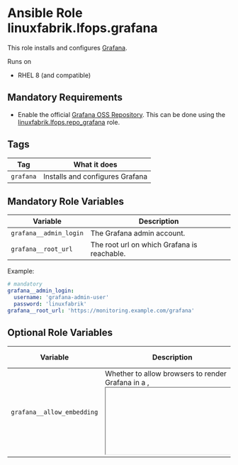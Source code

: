 # Ansible Role linuxfabrik.lfops.grafana

This role installs and configures [Grafana](https://grafana.com/).

Runs on

* RHEL 8 (and compatible)


## Mandatory Requirements

* Enable the official [Grafana OSS Repository](https://grafana.com/docs/grafana/latest/installation/rpm/). This can be done using the [linuxfabrik.lfops.repo_grafana](https://github.com/Linuxfabrik/lfops/tree/main/roles/repo_grafana) role.


## Tags

| Tag       | What it does                    |
| ---       | ------------                    |
| `grafana` | Installs and configures Grafana |


## Mandatory Role Variables

| Variable               | Description                                 |
| --------               | -----------                                 |
| `grafana__admin_login` | The Grafana admin account.                  |
| `grafana__root_url`    | The root url on which Grafana is reachable. |


Example:
```yaml
# mandatory
grafana__admin_login:
  username: 'grafana-admin-user'
  password: 'linuxfabrik'
grafana__root_url: 'https://monitoring.example.com/grafana'
```


## Optional Role Variables

| Variable | Description | Default Value |
| -------- | ----------- | ------------- |
| `grafana__allow_embedding` | Whether to allow browsers to render Grafana in a <frame>, <iframe>, <embed> or <object>. | `true` |
| `grafana__auth_anonymous_enabled` | Whether to allow anonymous (passwordless) access or not. Possible options: `true` or `false` | `false` |
| `grafana__auth_anonymous_org_name` | The organization name that should be used for unauthenticated users. | `'Main Org.'` |
| `grafana__auth_anonymous_org_role` | The role for unauthenticated users. | `'Viewer'` |
| `grafana__cookie_samesite` | The [SameSite cookie attribute](https://developer.mozilla.org/en-US/docs/Web/HTTP/Headers/Set-Cookie/SameSite). Possible options:<br> * disabled<br> * lax<br> * none<br> * strict | `'lax'` |
| `grafana__ldap_config` | The configuration to use a LDAP user base for logging into Grafana. More information can be found here: https://grafana.com/docs/grafana/latest/auth/ldap/. Subkeys:<br> * `host`: Optional, string. Defaults to `127.0.0.1`. The host on which the LDAP server is accessible. Specify multiple hosts space separated.<br> * `port`: Optional, integer. Defaults to `389`. The port on which the LDAP server is accessible.<br> * `use_ssl`: Optional, boolean. Defaults to `false`. If an encrypted TLS connection should be used.<br> * `bind_dn`: Mandatory, string. The distinguished name of the account which should be used to login to the LDAP server.<br> * `bind_password`: Mandatory, string. The password of the account which should be used to login to the LDAP server.<br> * `search_base_dns`: Mandatory, list. List of base dns to search through for users.<br> * `search_filter`: Mandatory, string. A LDAP user filter expression.<br> * `group_search_base_dns`: Optional, list. Defaults to unset. List of base dns to search through for groups.<br> * `group_search_filter_user_attribute`: Optional, list. Defaults to unset. The `%s` in the search filter will be replaced by this.<br> * `group_search_filter`: Optional, string. Defaults to unset. A LDAP filter, to retrieve the groups of which the user is a member (only set if memberOf attribute is not available).<br> * `admin_group_dn`: Optional, string. Defaults to unset. The distinguished name of the LDAP group that should be Grafana admins.<br> * `editor_group_dn`: Optional, string. Defaults to unset. The distinguished name of the LDAP group that should be Grafana editors.<br> * `viewer_group_dn`: Optional, string. Defaults to unset. The distinguished name of the LDAP group that should be Grafana viewers.<br> * `email`: Optional, string. Defaults to `email`. Email attribute in the LDAP directory.<br> * `username`: Optional, string. Defaults to `cn`. Username attribute in the LDAP directory. | unset |
| `grafana__provisioning_dashboards__group_var`/<br> `grafana__provisioning_dashboards__host_var` | List of dashboards to deploy via provisioning. Have a look at https://grafana.com/docs/grafana/latest/administration/provisioning/#dashboards for the subkeys. <br>For the usage in `host_vars` / `group_vars` (can only be used in one group at a time). | `[]` |
| `grafana__provisioning_datasources__group_var` /<br> `grafana__provisioning_datasources__host_var` | List of datasources to deploy via provisioning. Have a look at https://grafana.com/docs/grafana/latest/administration/provisioning/#data-sources for the subkeys. <br>For the usage in `host_vars` / `group_vars` (can only be used in one group at a time). | `[]` |
| `grafana__serve_from_sub_path` | Bool. Whether Grafana itself should run on a subpath or not. Only effective if there is a subpath in `grafana__root_url` | `true` |
| `grafana__service_enabled` | Bool. Enables or disables the service, analogous to `systemctl enable/disable --now`. | `true` |

Example:
```yaml
# optional
grafana__allow_embedding: true
grafana__auth_anonymous_enabled: false
grafana__auth_anonymous_org_name: 'Main Org.'
grafana__auth_anonymous_org_role: 'Viewer'
grafana__cookie_samesite: 'lax'
grafana__provisioning_dashboards__group_var: []
grafana__provisioning_dashboards__host_var:
  - name: 'linuxfabrik-monitoring-plugins'
    orgId: 1
    folder: 'Linuxfabrik Monitoring Plugins'
    folderUid: 'linuxfabrik-monitoring-plugins'
    type: 'file'
    disableDeletion: false
    editable: false
    updateIntervalSeconds: 60
    options:
      path: '/var/lib/grafana/dashboards/linuxfabrik-monitoring-plugins'
grafana__provisioning_datasources__group_var: []
grafana__provisioning_datasources__host_var:
  - name: 'InfluxDB'
    type: 'influxdb'
    access: 'proxy'
    orgId: 1
    url: 'http://{{ icinga2_master__influxdb_host }}:8086'
    user: '{{ icinga2_master__influxdb_login["username"] }}'
    database: '{{ icinga2_master__influxdb_database_name }}'
    isDefault: true
    jsonData:
       timeInterval: '1m'
       tlsAuth: false
       tlsAuthWithCACert: false
    secureJsonData:
      password: '{{ icinga2_master__influxdb_login["password"] }}'
    version: 1
    editable: false
  - name: 'icinga_director'
    type: 'mysql'
    access: 'proxy'
    orgId: 1
    url: '{{ icingaweb2_module_director__database_host }}:3306'
    user: '{{ icingaweb2_module_director__database_login["username"] }}'
    database: '{{ icingaweb2_module_director__database_name }}'
    isDefault: false
    secureJsonData:
      password: '{{ icingaweb2_module_director__database_login["password"] }}'
    version: 1
    editable: false
grafana__ldap_config:
  attribute_username: 'uid'
  bind_dn: 'uid=freeipa-reader,cn=sysaccounts,cn=etc,dc=example,dc=com'
  bind_password: 'linuxfabrik'
  editor_group_dn: 'cn=monitoring,cn=groups,cn=accounts,dc=example,dc=com'
  host: 'ldap.example.com'
  port: 389
  search_base_dns:
    - 'cn=users,cn=accounts,dc=example,dc=com'
  search_filter: '(uid=%s)' # or for example: '(cn=%s)' or '(sAMAccountName=%s)'
  viewer_group_dn: '*'
grafana__serve_from_sub_path: false
grafana__service_enabled: true
```


## License

[The Unlicense](https://unlicense.org/)


## Author Information

[Linuxfabrik GmbH, Zurich](https://www.linuxfabrik.ch)
